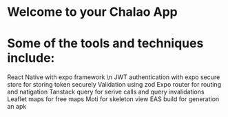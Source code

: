 # Welcome to your Chalao App
# Some of the tools and techniques include:
React Native with expo framework \n
JWT authentication with expo secure store for storing token securely
Validation using zod
Expo router for routing and natigation
Tanstack query for serive calls and query invalidations
Leaflet maps for free maps
Moti for skeleton view
EAS build for generation an apk

